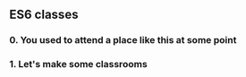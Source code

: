 ## ES6 classes
### 0. You used to attend a place like this at some point 
### 1. Let's make some classrooms 